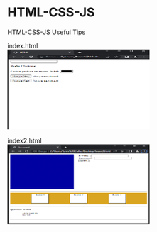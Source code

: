 # HTML-CSS-JS
HTML-CSS-JS  Useful Tips
<p>
index.html<br>
<img src="https://github.com/taner-culha/HTML-CSS-JS/blob/main/index.png" alt="img" width="320" height="180">
<p>
index2.html<br>
<img src="https://github.com/taner-culha/HTML-CSS-JS/blob/main/index2.png" alt="img" width="320" height="180">